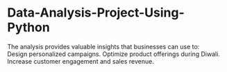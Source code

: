 # Data-Analysis-Project-Using-Python
The analysis provides valuable insights that businesses can use to:  
Design personalized campaigns.  Optimize product offerings during Diwali. 
Increase customer engagement and sales revenue.
